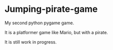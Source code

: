 # Jumping-pirate-game

My second python pygame game. 

It is a platformer game like Mario, but with a pirate.

It is still work in progress.
